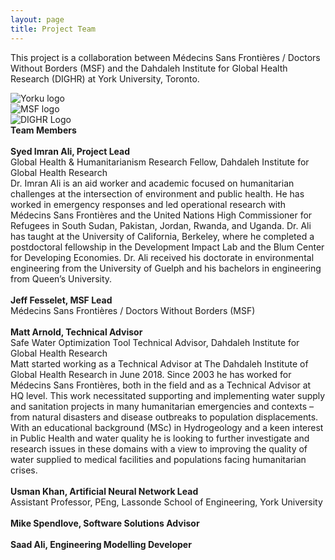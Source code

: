```yaml
---
layout: page
title: Project Team
---
```

This project is a collaboration between Médecins Sans Frontières / Doctors Without Borders (MSF) and the Dahdaleh Institute for Global Health Research (DIGHR) at York University, Toronto.

  <div class="column">
     <img src="{{ site.baseurl }}/public/images/yorku_logo.png" alt="Yorku logo">
  </div>
  <div class="column">
     <img src="{{ site.baseurl }}/public/images/MSF.jpg" alt="MSF logo">
  </div>
  <div class="column">
     <img src="{{ site.baseurl }}/public/images/DIGHRlogo-red.png" alt="DIGHR Logo">
  </div>

<div>
<b>Team Members</b><br>
  <br>
<b>Syed Imran Ali, Project Lead</b><br>
Global Health & Humanitarianism Research Fellow, Dahdaleh Institute for Global Health Research<br>
Dr. Imran Ali is an aid worker and academic focused on humanitarian challenges at the intersection of environment and public health. He has worked in emergency responses and led operational research with Médecins Sans Frontières and the United Nations High Commissioner for Refugees in South Sudan, Pakistan, Jordan, Rwanda, and Uganda. Dr. Ali has taught at the University of California, Berkeley, where he completed a postdoctoral fellowship in the Development Impact Lab and the Blum Center for Developing Economies. Dr. Ali received his doctorate in environmental engineering from the University of Guelph and his bachelors in engineering from Queen’s University.<br>
<br>
<b>Jeff Fesselet, MSF Lead</b><br>
Médecins Sans Frontières / Doctors Without Borders (MSF)<br>
<br>
<b>Matt Arnold, Technical Advisor</b><br>
Safe Water Optimization Tool Technical Advisor, Dahdaleh Institute for Global Health Research<br>
Matt started working as a Technical Advisor at The Dahdaleh Institute of Global Health Research in June 2018. Since 2003 he has worked for Médecins Sans Frontières, both in the field and as a Technical Advisor at HQ level. This work necessitated supporting and implementing water supply and sanitation projects in many humanitarian emergencies and contexts – from natural disasters and disease outbreaks to population displacements. With an educational background (MSc) in Hydrogeology and a keen interest in Public Health and water quality he is looking to further investigate and research issues in these domains with a view to improving the quality of water supplied to medical facilities and populations facing humanitarian crises.<br>
<br>
<b>Usman Khan, Artificial Neural Network Lead</b><br>
Assistant Professor, PEng, Lassonde School of Engineering, York University<br>
<br>
<b>Mike Spendlove, Software Solutions Advisor</b><br>
<br>
<b>Saad Ali, Engineering Modelling Developer</b>
</div>
